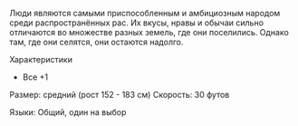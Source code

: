 Люди являются самыми приспособленным и амбициозным народом среди распространённых рас. Их вкусы, нравы и обычаи сильно отличаются во множестве разных земель, где они поселились. Однако там, где они селятся, они остаются надолго.

Характеристики
- Все +1

Размер: средний (рост 152 - 183 см)
Скорость: 30 футов

Языки: Общий, один на выбор
